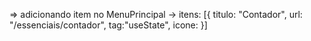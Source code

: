 => adicionando item no MenuPrincipal
    -> itens: [{ titulo: "Contador", url: "/essenciais/contador", tag:"useState", icone:<IconNumbers/> }]